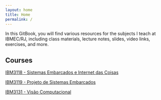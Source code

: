 ```yaml
---
layout: home
title: Home
permalink: /
---
```


In this GitBook, you will find various resources for the subjects I teach at IBMEC/RJ, including class materials, lecture notes, slides, video links, exercises, and more.

## Courses

[IBM3118 - Sistemas Embarcados e Internet das Coisas](https://rigelfernandes.github.io/courses/IBM3118/)

[IBM3119 - Projeto de Sistemas Embarcados](https://rigelfernandes.github.io/courses/IBM3119/)

[IBM3131 - Visão Computacional](https://rigelfernandes.github.io/courses/IBM3131/)
